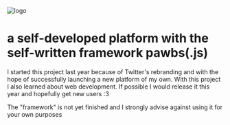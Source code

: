 ![logo](https://github.com/nekupaw/paws621/assets/128070292/3e157328-1457-4cd4-b619-ca11425e6078)

# a self-developed platform with the self-written framework pawbs(.js)
I started this project last year because of Twitter's rebranding and with the hope of successfully launching a new platform of my own.
With this project I also learned about web development.
If possible I would release it this year and hopefully get new users :3

The "framework" is not yet finished and I strongly advise against using it for your own purposes
